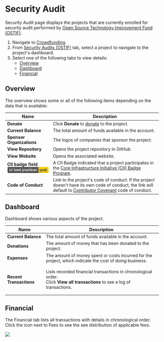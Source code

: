 # Security Audit

Security Audit page displays the projects that are currently enrolled for security audit performed by [Open Source Technology Improvement Fund (OSTIF)](https://ostif.org/the-ostif-mission/).

1. Navigate to [Crowdfunding](https://crowdfunding.lfx.linuxfoundation.org).
2. From [Security Audits (OSTIF)](./#security-audits-ostif) tab, select a project to navigate to the project's dashboard.
3. Select one of the following tabs to view details:
   * [Overview](security-audit.md#overview)
   * [Dashboard](security-audit.md#dashboard)
   * [Financial](security-audit.md#ProjectsandMentorships-Financial)

## Overview

The overview shows some or all of the following items depending on the data that is available:

| Name                                                                                                     | Description                                                                                                                                                                                                                    |
| -------------------------------------------------------------------------------------------------------- | ------------------------------------------------------------------------------------------------------------------------------------------------------------------------------------------------------------------------------ |
| **Donate**                                                                                               | Click **Donate** to [donate](../donate-sponsor/) to the project.                                                                                                                                                               |
| **Current Balance**                                                                                      | The total amount of funds available in the account.                                                                                                                                                                            |
| **Sponsor Organizations**                                                                                | The logos of companies that sponsor the project.                                                                                                                                                                               |
| **View Repository**                                                                                      | Opens the project repository in GitHub.                                                                                                                                                                                        |
| **View Website**                                                                                         | Opens the associated website.                                                                                                                                                                                                  |
| **CII badge field** ![](<../../.gitbook/assets/7418513 (1) (2) (2) (2) (2) (1) (1) (1) (1) (1) (1).png>) | A CII Badge indicated that a project participates in the [Core Infrastructure Initiative (CII) Badge Program](https://www.coreinfrastructure.org/programs/badge-program/).                                                     |
| **Code of Conduct**                                                                                      | Link to the project's code of conduct. If the project doesn't have its own code of conduct, the link will default to [Contributor Covenant](https://www.contributor-covenant.org/version/1/4/code-of-conduct) code of conduct. |

## Dashboard

Dashboard shows various aspects of the project.

| Name                    | Description                                                                                                                                        |
| ----------------------- | -------------------------------------------------------------------------------------------------------------------------------------------------- |
| **Current Balance**     | The total amount of funds available in the account.                                                                                                |
| **Donations**           | The amount of money that has been donated to the project.                                                                                          |
| **Expenses**            | The amount of money spent or costs incurred for the project, which indicate the cost of doing business.                                            |
| **Recent Transactions** | <p>Lists recorded financial transactions in chronological order.<br>Click <strong>View all transactions</strong> to see a log of transactions.</p> |

## Financial <a href="#projectsandmentorships-financial" id="projectsandmentorships-financial"></a>

The Financial tab lists all transactions with details in chronological order. Click the icon next to Fees to see the see distribution of applicable fees.

![](https://gblobscdn.gitbook.com/assets%2F-M2DCN9UgoRgMEkgnLyP%2F-MBgrCBREGWIcmsdpQ3P%2F-MBhuysHfCxOp5lVvA2P%2Ffees%20icon.png?alt=media\&token=fa741f06-d693-4ccf-ad42-c541cd8313ec)

